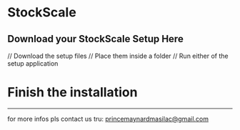 # StockScale
Download your StockScale Setup Here
-------------------------------------
// Download the setup files
// Place them inside a folder
// Run either of the setup application
# Finish the installation
-------------------------------------
for more infos
pls contact us tru:
princemaynardmasilac@gmail.com  
